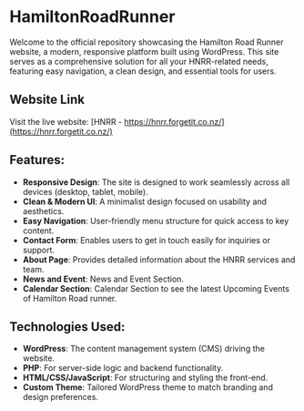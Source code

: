 # HamiltonRoadRunner 

Welcome to the official repository showcasing the Hamilton Road Runner website, a modern, responsive platform built using WordPress. This site serves as a comprehensive solution for all your HNRR-related needs, featuring easy navigation, a clean design, and essential tools for users.

## Website Link
Visit the live website: [HNRR - https://hnrr.forgetit.co.nz/](https://hnrr.forgetit.co.nz/)

## Features:
- **Responsive Design**: The site is designed to work seamlessly across all devices (desktop, tablet, mobile).
- **Clean & Modern UI**: A minimalist design focused on usability and aesthetics.
- **Easy Navigation**: User-friendly menu structure for quick access to key content.
- **Contact Form**: Enables users to get in touch easily for inquiries or support.
- **About Page**: Provides detailed information about the HNRR services and team.
- **News and Event**: News and Event Section.
- **Calendar Section**: Calendar Section to see the latest Upcoming Events of Hamilton Road runner.

## Technologies Used:
- **WordPress**: The content management system (CMS) driving the website.
- **PHP**: For server-side logic and backend functionality.
- **HTML/CSS/JavaScript**: For structuring and styling the front-end.
- **Custom Theme**: Tailored WordPress theme to match branding and design preferences.

